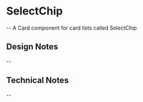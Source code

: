 # SelectChip

-- A Card component for card lists called SelectChip

## Design Notes

--

## Technical Notes

--
